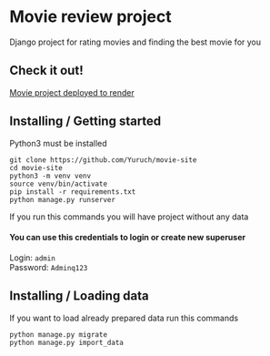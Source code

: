 # Movie review project

Django project for rating movies and finding the best movie for you

## Check it out!
[Movie project deployed to render](https://movie-site.render.com)
## Installing / Getting started

Python3 must be installed

```shell
git clone https://github.com/Yuruch/movie-site
cd movie-site
python3 -m venv venv
source venv/bin/activate
pip install -r requirements.txt
python manage.py runserver
```
If you run this commands you will have project without any data
#### You can use this credentials to login or create new superuser
Login: `admin`  
Password: `Adminq123`



## Installing / Loading data

If you want to load already prepared data run this commands

```shell
python manage.py migrate
python manage.py import_data
```
